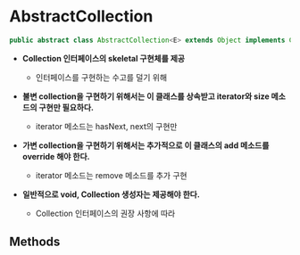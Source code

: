 # AbstractCollection

```java
public abstract class AbstractCollection<E> extends Object implements Collection<E>
```

* **Collection 인터페이스의 skeletal 구현체를 제공**
  * 인터페이스를 구현하는 수고를 덜기 위해
* **불변 collection을 구현하기 위해서는 이 클래스를 상속받고 iterator와 size 메소드의 구현만 필요하다.**
  * iterator 메소드는 hasNext, next의 구현만

* **가변 collection을 구현하기 위해서는 추가적으로 이 클래스의 add 메소드를 override 해야 한다.**
  * iterator 메소드는 remove 메소드를 추가 구현
* **일반적으로 void, Collection 생성자는 제공해야 한다.**
  * Collection 인터페이스의 권장 사항에 따라



## Methods

